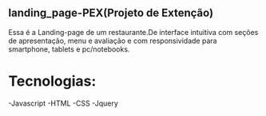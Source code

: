 ## landing_page-PEX(Projeto de Extenção)

  Essa é a Landing-page de um  restaurante.De interface intuitiva com seções de apresentação, menu e avaliação e com responsividade para smartphone, tablets e pc/notebooks.
 
# Tecnologias:
-Javascript
-HTML
-CSS
-Jquery

